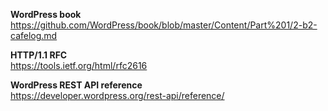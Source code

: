 **WordPress book**  
https://github.com/WordPress/book/blob/master/Content/Part%201/2-b2-cafelog.md

**HTTP/1.1 RFC**  
https://tools.ietf.org/html/rfc2616

**WordPress REST API reference**  
https://developer.wordpress.org/rest-api/reference/

